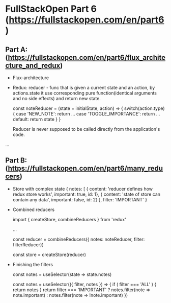 # FullStackOpen Part 6 (https://fullstackopen.com/en/part6)

## Part A: (https://fullstackopen.com/en/part6/flux_architecture_and_redux)

  - Flux-architecture
  - Redux:
    reducer - func that is given a current state and an action, by actions.state it use  corresponding pure function(identical arguments and no side effects) and return new state.
    
      const noteReducer = (state = initialState, action) => {
        switch(action.type) {
          case 'NEW_NOTE':
            return ...
          case 'TOGGLE_IMPORTANCE':
            return ...
          default:
            return state
        }
      }

    Reducer is never supposed to be called directly from the application's code.

  ...


## Part B: (https://fullstackopen.com/en/part6/many_reducers)

  - Store with complex state
      {
        notes: [
          { content: 'reducer defines how redux store works', important: true, id: 1},
          { content: 'state of store can contain any data', important: false, id: 2}
        ],
        filter: 'IMPORTANT'
      }

  - Combined reducers

      import { createStore, combineReducers } from 'redux'

      ...


      const reducer = combineReducers({  notes: noteReducer,  filter: filterReducer})

      const store = createStore(reducer)

  - Finishing the filters

      const notes = useSelector(state => state.notes)


      const notes = useSelector(({ filter, notes }) => {
        if ( filter === 'ALL' ) {
          return notes
          }
        return filter  === 'IMPORTANT'
          ? notes.filter(note => note.important)
          : notes.filter(note => !note.important)
        })  
